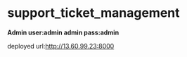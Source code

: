 # support_ticket_management

**Admin user:admin
admin pass:admin**

deployed url:http://13.60.99.23:8000
